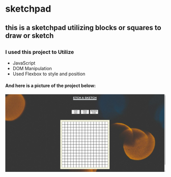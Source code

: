 # sketchpad
<h2>this is a sketchpad utilizing blocks or squares to draw or sketch<h2>
<h3>I used this project to Utilize</h3>
<ul>
  <li>JavaScript</li>
  <li>DOM Manipulation</li>
  <li>Used Flexbox to style and position</li>
</ul>
<h4>And here is a picture of the project below: </h4>
<img src="./image/Screenshot from 2024-08-03 17-39-12.png">

